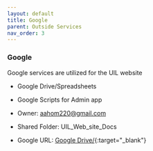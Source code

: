```yaml
---
layout: default
title: Google
parent: Outside Services
nav_order: 3
---
```


### Google 

Google services are utilized for the UIL website

- Google Drive/Spreadsheets
- Google Scripts for Admin app

- Owner: aahom220@gmail.com
- Shared Folder: UIL_Web_site_Docs
- Google URL: [Google Drive/](https://drive.google.com/drive/folders/1YaVLSr9quHsbMDChBrlZUjpI_ZeG0cG-/){:target="_blank"}
